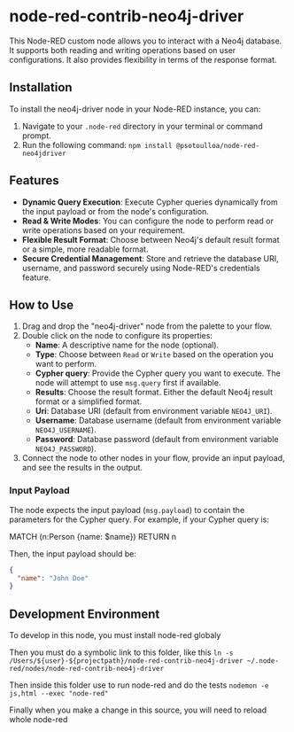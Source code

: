 # node-red-contrib-neo4j-driver

This Node-RED custom node allows you to interact with a Neo4j database. It supports both reading and writing operations based on user configurations. It also provides flexibility in terms of the response format.

## Installation

To install the neo4j-driver node in your Node-RED instance, you can:

1. Navigate to your `.node-red` directory in your terminal or command prompt.
2. Run the following command:
  ```npm install @psotoulloa/node-red-neo4jdriver```


## Features

- **Dynamic Query Execution**: Execute Cypher queries dynamically from the input payload or from the node's configuration.
- **Read & Write Modes**: You can configure the node to perform read or write operations based on your requirement.
- **Flexible Result Format**: Choose between Neo4j's default result format or a simple, more readable format.
- **Secure Credential Management**: Store and retrieve the database URI, username, and password securely using Node-RED's credentials feature.

## How to Use

1. Drag and drop the "neo4j-driver" node from the palette to your flow.
2. Double click on the node to configure its properties:
   - **Name**: A descriptive name for the node (optional).
   - **Type**: Choose between `Read` or `Write` based on the operation you want to perform.
   - **Cypher query**: Provide the Cypher query you want to execute. The node will attempt to use `msg.query` first if available.
   - **Results**: Choose the result format. Either the default Neo4j result format or a simplified format.
   - **Uri**: Database URI (default from environment variable `NEO4J_URI`).
   - **Username**: Database username (default from environment variable `NEO4J_USERNAME`).
   - **Password**: Database password (default from environment variable `NEO4J_PASSWORD`).
3. Connect the node to other nodes in your flow, provide an input payload, and see the results in the output.

### Input Payload

The node expects the input payload (`msg.payload`) to contain the parameters for the Cypher query. For example, if your Cypher query is:

MATCH (n:Person {name: $name}) RETURN n

Then, the input payload should be:

```json
{
  "name": "John Doe"
}
```


## Development Environment
To develop in this node, you must install node-red globaly 

Then you must do a symbolic link to this folder, like this
```ln -s /Users/${user}-${projectpath}/node-red-contrib-neo4j-driver ~/.node-red/nodes/node-red-contrib-neo4j-driver```

Then inside this folder use to run node-red and do the tests
```nodemon -e js,html --exec "node-red"```

Finally when you make a change in this source, you will need to reload whole node-red


